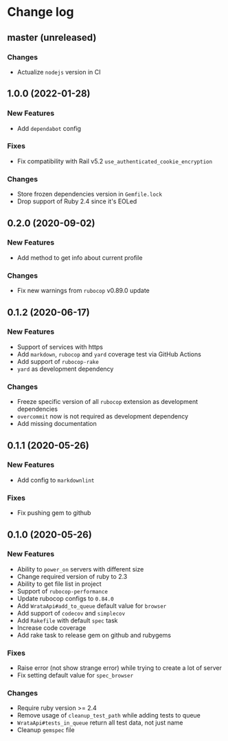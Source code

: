 # Change log

## master (unreleased)

### Changes

* Actualize `nodejs` version in CI

## 1.0.0 (2022-01-28)

### New Features

* Add `dependabot` config

### Fixes

* Fix compatibility with Rail v5.2 `use_authenticated_cookie_encryption`

### Changes

* Store frozen dependencies version in `Gemfile.lock`
* Drop support of Ruby 2.4 since it's EOLed

## 0.2.0 (2020-09-02)

### New Features

* Add method to get info about current profile

### Changes

* Fix new warnings from `rubocop` v0.89.0 update

## 0.1.2 (2020-06-17)

### New Features

* Support of services with https
* Add `markdown`, `rubocop` and `yard` coverage
  test via GitHub Actions
* Add support of `rubocop-rake`
* `yard` as development dependency

### Changes

* Freeze specific version of all `rubocop` extension
  as development dependencies
* `overcommit` now is not required as development dependency
* Add missing documentation

## 0.1.1 (2020-05-26)

### New Features

* Add config to `markdownlint`

### Fixes

* Fix pushing gem to github

## 0.1.0 (2020-05-26)

### New Features

* Ability to `power_on` servers with different size
* Change required version of ruby to 2.3
* Ability to get file list in project
* Support of `rubocop-performance`
* Update rubocop configs to `0.84.0`
* Add `WrataApi#add_to_queue` default value for `browser`
* Add support of `codecov` and `simplecov`
* Add `Rakefile` with default `spec` task
* Increase code coverage
* Add rake task to release gem on github and rubygems

### Fixes

* Raise error (not show strange error) while trying to create a lot of server
* Fix setting default value for `spec_browser`

### Changes

* Require ruby version >= 2.4
* Remove usage of `cleanup_test_path` while adding tests to queue
* `WrataApi#tests_in_queue` return all test data, not just name
* Cleanup `gemspec` file

